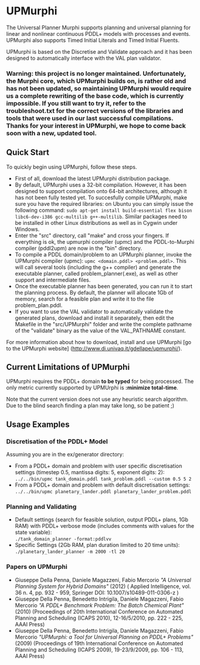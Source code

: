 # UPMurphi
The Universal Planner Murphi supports planning and universal planning for linear and nonlinear continuous PDDL+ models with processes and events. UPMurphi also supports Timed Initial Literals and Timed Initial Fluents.

UPMurphi is based on the Discretise and Validate approach and it has been designed to automatically interface with the VAL plan validator.

### Warning:  this project is no longer maintained. Unfortunately, the Murphi core, which UPMurphi builds on, is rather old and has not been updated, so maintaining UPMurphi would require us a complete rewriting of the base code, which is currently impossible. If you still want to try it, refer to the troubleshoot.txt for the correct versions of the libraries and tools that were used in our last successful compilations. Thanks for your interest in UPMurphi, we hope to come back soon with a new, updated tool.

## Quick Start

To quickly begin using UPMurphi, follow these steps.

* First of all, download the latest UPMurphi distribution package.
* By default, UPMurphi uses a 32-bit compilation. However, it has been designed to support compilation onto 64-bit architectures, although it has not been fully tested yet. To succesfully compile UPMurphi, make sure you have the required libraries: on Ubuntu you can simply issue the following command: `sudo apt-get install build-essential flex bison libc6-dev-i386 gcc-multilib g++-multilib`. Similar packages need to be installed in other Linux distributions as well as in Cygwin under Windows.
* Enter the "src" directory, call "make" and cross your fingers. If everything is ok, the upmurphi compiler (upmc) and the PDDL-to-Murphi compiler (pddl2upm) are now in the "bin" directory.
* To compile a PDDL domain/problem to an UPMurphi planner, invoke the UPMurphi compiler (upmc): `upmc <domain.pddl> <problem.pddl>`. This will call several tools (including the g++ compiler) and generate the executable planner, called problem_planner(.exe), as well as other support and intermediate files.
* Once the executable planner has been generated, you can run it to start the planning process. By default, the planner will allocate 1Gb of memory, search for a feasible plan and write it to the file problem_plan.pddl.
* If you want to use the VAL validator to automatically validate the generated plans, download and install it separately, then edit the Makefile in the "src/UPMurphi" folder and write the complete pathname of the "validate" binary as the value of the VAL_PATHNAME constant.

For more information about how to download, install and use UPMurphi [go to the UPMurphi website] 
(http://www.di.univaq.it/gdellape/upmurphi/).

## Current Limitations of UPMurphi

UPMurphi requires the PDDL+ domain **to be typed** for being processed. The only metric currently supported by UPMUrphi is **:minimize total-time**.

Note that the current version does not use any heuristic search algorithm. Due to the blind search finding a plan may take long, so be patient ;)

## Usage Examples

### Discretisation of the PDDL+ Model

Assuming you are in the ex/generator directory:

* From a PDDL+ domain and problem with user specific discretisation settings (timestep 0.5, mantissa digits: 5, exponent digits: 2):  
    `../../bin/upmc tank_domain.pddl tank_problem.pddl --custom 0.5 5 2`
* From a PDDL+ domain and problem with default discretisation settings:  
    `../../bin/upmc planetary_lander.pddl planetary_lander_problem.pddl`

### Planning and Validating

* Default settings (search for feasible solution, output PDDL+ plans, 1Gb RAM) with PDDL+ verbose mode (includes comments with values for the state variable):  
    `./tank_domain_planner -format:pddlvv`
* Specific Settings (2Gb RAM, plan duration limited to 20 time units):  
    `./planetary_lander_planner -m 2000 -tl 20`

### Papers on UPMurphi

* Giuseppe Della Penna, Daniele Magazzeni, Fabio Mercorio *"A Universal Planning System for Hybrid Domains"* (2012) ( Applied Intelligence, vol. 36 n. 4, pp. 932 - 959, Springer DOI: 10.1007/s10489-011-0306-z	)
* Giuseppe Della Penna, Benedetto Intrigila, Daniele Magazzeni, Fabio Mercorio *"A PDDL+ Benchmark Problem: The Batch Chemical Plant"* (2010) (Proceedings of 20th International Conference on Automated Planning and Scheduling (ICAPS 2010), 12-16/5/2010, pp. 222 - 225, AAAI Press)
* Giuseppe Della Penna, Benedetto Intrigila, Daniele Magazzeni, Fabio Mercorio *"UPMurphi: a Tool for Universal Planning on PDDL+ Problems"* (2009) (Proceedings of 19th International Conference on Automated Planning and Scheduling (ICAPS 2009), 19-23/9/2009, pp. 106 - 113, AAAI Press)
